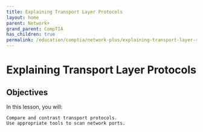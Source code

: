 ```yaml
---
title: Explaining Transport Layer Protocols
layout: home
parent: Network+
grand_parent: CompTIA
has_children: true
permalink: /education/comptia/network-plus/explaining-transport-layer-rotocols/
---
```


# Explaining Transport Layer Protocols

## Objectives

In this lesson, you will:

    Compare and contrast transport protocols.
    Use appropriate tools to scan network ports.
